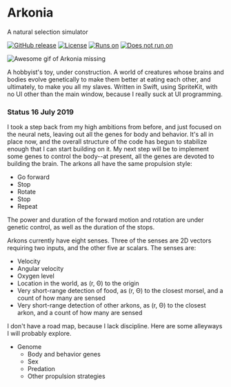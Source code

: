 # Arkonia
A natural selection simulator

[![GitHub release](https://img.shields.io/github/release-pre/SaganRitual/Arkonia.svg?style=plastic)](https://github.com/SaganRitual/Arkonia/tree/v0.1)
[![License](https://img.shields.io/github/license/SaganRitual/Arkonia.svg?style=plastic)](https://github.com/SaganRitual/Arkonia/blob/dev/LICENSE)
[![Runs on](https://img.shields.io/badge/Platform-macOS%20only-blue.svg?style=plastic)](https://www.apple.com/macos/)
[![Does not run on](https://img.shields.io/badge/Platform-not%20iOS-red.svg?style=plastic)](https://www.urbandictionary.com/define.php?term=SOL)

![Awesome gif of Arkonia missing](https://gph.is/g/4wgygo8 "Awesome gif of Arkonia missing")

A hobbyist's toy, under construction. A world of creatures whose brains and bodies evolve
genetically to make them better at eating each other, and ultimately, to make you all my slaves.
Written in Swift, using SpriteKit, with no UI other than the main window, because I really
suck at UI programming.

### Status 16 July 2019

I took a step back from my high ambitions from before, and just focused on the neural nets, leaving
out all the genes for body and behavior. It's all in place now, and the overall structure of the code
has begun to stabilize enough that I can start building on it. My next step will be
to implement some genes to control the body--at present, all the genes are devoted to building the
brain. The arkons all have the same propulsion style:

* Go forward
* Stop
* Rotate
* Stop
* Repeat

The power and duration of the forward motion and rotation are under genetic control, as well as the duration of
the stops.

Arkons currently have eight senses. Three of the senses are 2D vectors requiring two inputs, and
the other five ar scalars. The senses are:

* Velocity
* Angular velocity
* Oxygen level
* Location in the world, as (r, Θ) to the origin
* Very short-range detection of food, as (r, Θ) to the closest morsel, and a count of how many are sensed
* Very short-range detection of other arkons, as (r, Θ) to the closest arkon, and a count of how many are sensed

I don't have a road map, because I lack discipline. Here are some alleyways I will probably explore.

* Genome
  * Body and behavior genes
  * Sex
  * Predation
  * Other propulsion strategies
